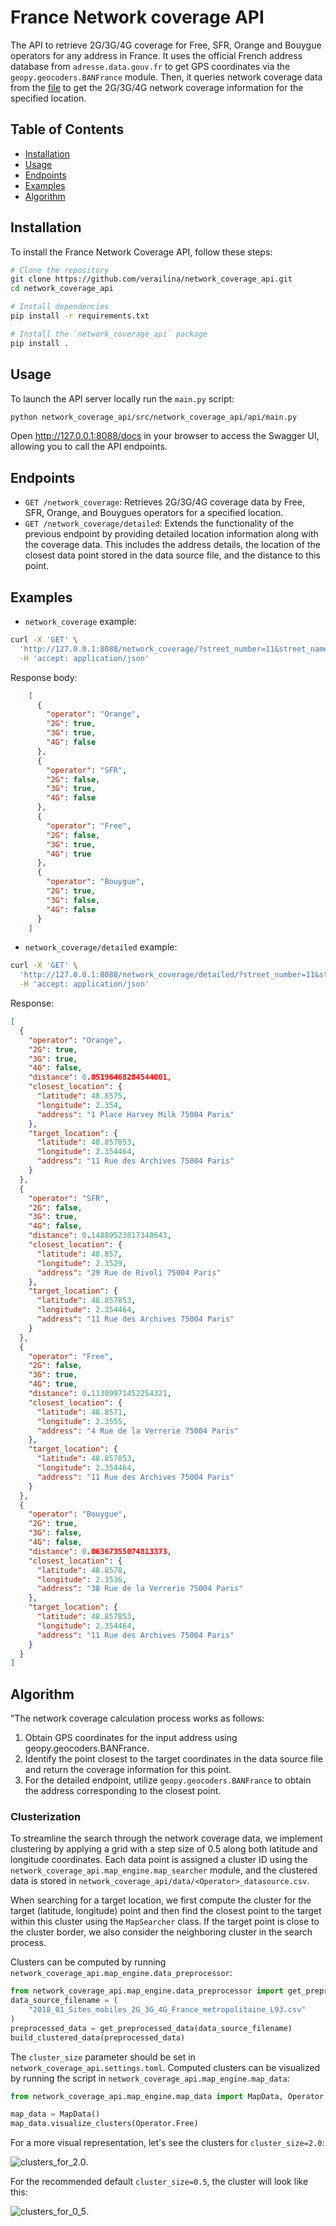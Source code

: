 # France Network coverage API
The API to retrieve 2G/3G/4G coverage for Free, SFR, Orange and Bouygue operators for any address in France. 
It uses the official French address database from `adresse.data.gouv.fr` to get GPS coordinates via 
the `geopy.geocoders.BANFrance` module. 
Then, it queries network coverage data from the [file](https://github.com/verailina/network_coverage_api/blob/main/src/network_coverage_api/data/2018_01_Sites_mobiles_2G_3G_4G_France_metropolitaine_L93.csv) 
to get the 2G/3G/4G network coverage information for the specified location.

## Table of Contents

- [Installation](#installation)
- [Usage](#usage)
- [Endpoints](#endpoints)
- [Examples](#examples)
- [Algorithm](#algorithm)

## Installation
To install the France Network Coverage API, follow these steps:

```bash
# Clone the repository
git clone https://github.com/verailina/network_coverage_api.git
cd network_coverage_api

# Install dependencies
pip install -r requirements.txt

# Install the `network_coverage_api` package
pip install .
```

## Usage

To launch the API server locally run the `main.py` script:
```bash
python network_coverage_api/src/network_coverage_api/api/main.py
```
Open http://127.0.0.1:8088/docs in your browser to access the Swagger UI, allowing you to call the API endpoints.

## Endpoints
 - `GET /network_coverage`: Retrieves 2G/3G/4G coverage data by Free, SFR, Orange, and Bouygues operators for a specified location.
 - `GET /network_coverage/detailed`: Extends the functionality of the previous endpoint by providing detailed location information along with the coverage data. This includes the address details, the location of the closest data point stored in the data source file, and the distance to this point.

## Examples
- `network_coverage` example:
```bash
curl -X 'GET' \
  'http://127.0.0.1:8088/network_coverage/?street_number=11&street_name=Rue%20des%20Archives&postal_code=75004&city=Paris' \
  -H 'accept: application/json'
```
Response body:
```json
    [
      {
        "operator": "Orange",
        "2G": true,
        "3G": true,
        "4G": false
      },
      {
        "operator": "SFR",
        "2G": false,
        "3G": true,
        "4G": false
      },
      {
        "operator": "Free",
        "2G": false,
        "3G": true,
        "4G": true
      },
      {
        "operator": "Bouygue",
        "2G": true,
        "3G": false,
        "4G": false
      }
    ]
```
 - `network_coverage/detailed` example:
```bash
curl -X 'GET' \
  'http://127.0.0.1:8088/network_coverage/detailed/?street_number=11&street_name=Rue%20des%20Archives&postal_code=75004&city=Paris' \
  -H 'accept: application/json'
```
Response:
```json
[
  {
    "operator": "Orange",
    "2G": true,
    "3G": true,
    "4G": false,
    "distance": 0.05196468284544001,
    "closest_location": {
      "latitude": 48.8575,
      "longitude": 2.354,
      "address": "1 Place Harvey Milk 75004 Paris"
    },
    "target_location": {
      "latitude": 48.857853,
      "longitude": 2.354464,
      "address": "11 Rue des Archives 75004 Paris"
    }
  },
  {
    "operator": "SFR",
    "2G": false,
    "3G": true,
    "4G": false,
    "distance": 0.14889523817348643,
    "closest_location": {
      "latitude": 48.857,
      "longitude": 2.3529,
      "address": "29 Rue de Rivoli 75004 Paris"
    },
    "target_location": {
      "latitude": 48.857853,
      "longitude": 2.354464,
      "address": "11 Rue des Archives 75004 Paris"
    }
  },
  {
    "operator": "Free",
    "2G": false,
    "3G": true,
    "4G": true,
    "distance": 0.11309971452254321,
    "closest_location": {
      "latitude": 48.8571,
      "longitude": 2.3555,
      "address": "4 Rue de la Verrerie 75004 Paris"
    },
    "target_location": {
      "latitude": 48.857853,
      "longitude": 2.354464,
      "address": "11 Rue des Archives 75004 Paris"
    }
  },
  {
    "operator": "Bouygue",
    "2G": true,
    "3G": false,
    "4G": false,
    "distance": 0.06367355074813373,
    "closest_location": {
      "latitude": 48.8578,
      "longitude": 2.3536,
      "address": "38 Rue de la Verrerie 75004 Paris"
    },
    "target_location": {
      "latitude": 48.857853,
      "longitude": 2.354464,
      "address": "11 Rue des Archives 75004 Paris"
    }
  }
]
```

## Algorithm
"The network coverage calculation process works as follows:

1. Obtain GPS coordinates for the input address using geopy.geocoders.BANFrance.
2. Identify the point closest to the target coordinates in the data source file and return the coverage information 
for this point.
3. For the detailed endpoint, utilize `geopy.geocoders.BANFrance` to obtain the address corresponding to the closest 
point.

### Clusterization

To streamline the search through the network coverage data, we implement clustering by applying a grid with a step 
size of 0.5 along both latitude and longitude coordinates. Each data point is assigned a cluster ID using 
the `network_coverage_api.map_engine.map_searcher` module, and the clustered data is stored in 
`network_coverage_api/data/<Operator>_datasource.csv`.

When searching for a target location, we first compute the cluster for the target (latitude, longitude) point and 
then find the closest point to the target within this cluster using the `MapSearcher` class. If the target point is 
close to the cluster border, we also consider the neighboring cluster in the search process.

Clusters can be computed by running `network_coverage_api.map_engine.data_preprocessor`:
```python
from network_coverage_api.map_engine.data_preprocessor import get_preprocessed_data, build_clustered_data
data_source_filename = (
    "2018_01_Sites_mobiles_2G_3G_4G_France_metropolitaine_L93.csv"
)
preprocessed_data = get_preprocessed_data(data_source_filename)
build_clustered_data(preprocessed_data)
```
The `cluster_size` parameter should be set in `network_coverage_api.settings.toml`.
Computed clusters can be visualized by running the script in  `network_coverage_api.map_engine.map_data`:
```python
from network_coverage_api.map_engine.map_data import MapData, Operator

map_data = MapData()
map_data.visualize_clusters(Operator.Free)
```
For a more visual representation, let's see the clusters for `cluster_size=2.0`:

![clusters_for_2.0](https://github.com/verailina/network_coverage_api/blob/main/src/network_coverage_api/data/images/cluster_size_2.png).

For the recommended default `cluster_size=0.5`, the cluster will look like this:

![clusters_for_0_5](https://github.com/verailina/network_coverage_api/blob/main/src/network_coverage_api/data/images/cluster_size_0_5.png).
